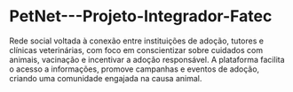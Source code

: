 # PetNet---Projeto-Integrador-Fatec
 Rede social voltada à conexão entre instituições de adoção, tutores e clínicas veterinárias, com foco em conscientizar sobre cuidados com animais, vacinação e incentivar a adoção responsável. A plataforma facilita o acesso a informações, promove campanhas e eventos de adoção, criando uma comunidade engajada na causa animal.
